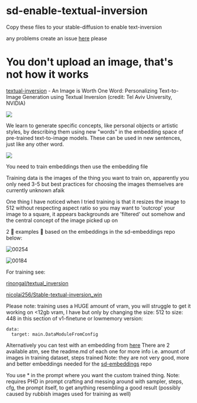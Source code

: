 # sd-enable-textual-inversion
Copy these files to your stable-diffusion to enable text-inversion

any problems create an issue [here](https://github.com/hlky/stable-diffusion-webui) please

# You don't upload an image, that's not how it works

[textual-inversion](https://textual-inversion.github.io/) - An Image is Worth One Word: Personalizing Text-to-Image Generation using Textual Inversion (credit: Tel Aviv University, NVIDIA)

![](https://textual-inversion.github.io/static/images/editing/teaser.JPG)

We learn to generate specific concepts, like personal objects or artistic styles, by describing them using new "words" in the embedding space of pre-trained text-to-image models. These can be used in new sentences, just like any other word.

![](https://textual-inversion.github.io/static/images/editing/puppet.JPG)

You need to train embeddings then use the embedding file

Training data is the images of the thing you want to train on, apparently you only need 3-5 but best practices for choosing the images themselves are currently unknown afaik

One thing I have noticed when I tried training is that it resizes the image to 512 without respecting aspect ratio so you may want to 'outcrop' your image to a square, it appears backgrounds are 'filtered' out somehow and the central concept of the image picked up on

2 :cherries: examples :cherries: based on the embeddings in the sd-embeddings repo below:

![00254](https://user-images.githubusercontent.com/106811348/187011731-e0b0b48a-63c7-4ecc-81e6-104d1cb1e342.png)

![00184](https://user-images.githubusercontent.com/106811348/187011743-a4abd08e-2383-4207-95f5-c60f6d3183ba.png)

For training see:

[rinongal/textual_inversion](https://github.com/rinongal/textual_inversion)

[nicolai256/Stable-textual-inversion_win](https://github.com/nicolai256/Stable-textual-inversion_win)

Please note: training uses a HUGE amount of vram, you will struggle to get it working on <12gb vram, I have but only by changing the size: 512 to size: 448 in this section of v1-finetune or lowmemory version: 
```
data:
  target: main.DataModuleFromConfig
```

Alternatively you can test with an embedding from [here](https://github.com/hlky/sd-embeddings)
There are 2 available atm, see the readme.md of each one for more info i.e. amount of images in training dataset, steps trained
Note: they are not very good, more and better embeddings needed for the [sd-embeddings](https://github.com/hlky/sd-embeddings) repo

You use * in the prompt where you want the custom trained thing. Note: requires PHD in prompt crafting and messing around with sampler, steps, cfg, the prompt itself, to get anything resembling a good result (possibly caused by rubbish images used for training as well)
